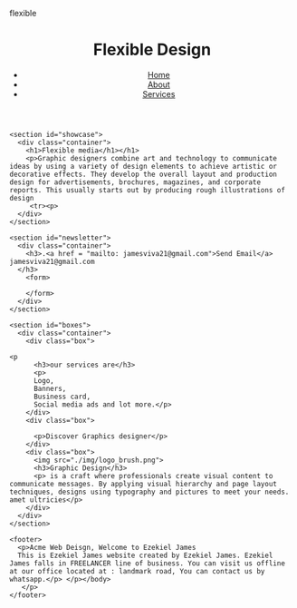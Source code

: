 flexible
<!DOCTYPE html>
<html>
  <head>
    <meta charset="utf-8">
    <meta name="description" content="Affordable and professional web design">
	  <meta name="keywords" content="web design, affordable web design, professional web design">
  	<meta name="author" content="Brad Traversy">
    <title>Acme Web Deisgn | Welcome</title>
    <link rel="stylesheet" href="./css/style.css">
    <link rel="icon" href="img/favicon.png">
  </head>
  <body>
    <header>
      <div class="container">
        <div id="branding">
          <h1><span class="highlight">Flexible</span> Design</h1>
        </div>
        <nav>
          <ul>
            <li class="current"><a href="index.html">Home</a></li>
            <li><a href="about.html">About</a></li>
            <li><a href="services.html">Services</a></li>
          </ul>
        </nav>
      </div>
    </header>

    <section id="showcase">
      <div class="container">
        <h1>Flexible media</h1></h1>
        <p>Graphic designers combine art and technology to communicate ideas by using a variety of design elements to achieve artistic or decorative effects. They develop the overall layout and production design for advertisements, brochures, magazines, and corporate reports. This usually starts out by producing rough illustrations of design
         <tr><p>
      </div>
    </section>

    <section id="newsletter">
      <div class="container">
        <h3>.<a href = "mailto: jamesviva21@gmail.com">Send Email</a> jamesviva21@gmail.com
      </h3>
        <form>
           
        </form>
      </div>
    </section>

    <section id="boxes">
      <div class="container">
        <div class="box">
     
    <p
          <h3>our services are</h3>
          <p>
          Logo,
          Banners,
          Business card,
          Social media ads and lot more.</p>
        </div>
        <div class="box">
            
          <p>Discover Graphics designer</p>
        </div>
        <div class="box">
          <img src="./img/logo_brush.png">
          <h3>Graphic Design</h3>
          <p> is a craft where professionals create visual content to communicate messages. By applying visual hierarchy and page layout techniques, designs using typography and pictures to meet your needs. amet ultricies</p>
        </div>
      </div>
    </section>

    <footer>
      <p>Acme Web Deisgn, Welcome to Ezekiel James
      This is Ezekiel James website created by Ezekiel James. Ezekiel James falls in FREELANCER line of business. You can visit us offline at our office located at : landmark road, You can contact us by whatsapp.</p> </p></body>
       </p>
    </footer>
  </body>
</html>





<!---



